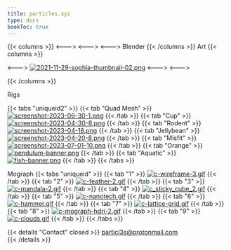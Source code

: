 ```yaml
---
title: particles.xyz
type: docs
bookToc: true
---
```



{{< columns >}}
<--->
<--->
<--->
Blender
{{< /columns >}}
Art
{{< columns >}}

<--->
[![2021-11-29-sophia-thumbnail-02.png](https://i.postimg.cc/TdJ81z6H/2021-11-29-sophia-thumbnail-02.png)](sophia)
<--->
<--->

{{< /columns >}}





Rigs

{{< tabs "uniqueid2" >}}
{{< tab "Quad Mesh" >}}
[![screenshot-2023-06-30-1.png](https://i.postimg.cc/kC1JqkvM/screenshot-2023-06-30-1.png)](/quad_mesh_rig/)
{{< /tab >}}
{{< tab "Cup" >}}
[![screenshot-2023-04-30-8.png](https://i.postimg.cc/4ZHRbjvd/screenshot-2023-04-30-8.png)](/cup_rig/)
{{< /tab >}}
{{< tab "Rodent" >}}
[![screenshot-2023-04-18.png](https://i.postimg.cc/Mq0873rC/screenshot-2023-04-18.png)](/rodent_rig/)
{{< /tab >}}
{{< tab "Jellybean" >}}
[![screenshot-2023-04-20-8.png](https://i.postimg.cc/Q8HrFdJ8/screenshot-2023-04-20-8.png)](/jellybean_rig/)
{{< /tab >}}
{{< tab "Misfit" >}}
[![screenshot-2023-07-01-10.png](https://i.postimg.cc/ZTnrv8GG/screenshot-2023-07-01-10.png)](/misfit_rig/)
{{< /tab >}}
{{< tab "Orange" >}}
[![pendulum-banner.png](https://i.postimg.cc/y8DmPx5t/pendulum-banner.png)](/orange_rig/)
{{< /tab >}}
{{< tab "Aquatic" >}}
[![fish-banner.png](https://i.postimg.cc/L5HQzh7w/fish-banner.png)](/aquatic_rig/)
{{< /tab >}}
{{< /tabs >}}


Mograph
{{< tabs "uniqueid" >}}
{{< tab "1" >}}
[![c-wireframe-3.gif](https://i.postimg.cc/tpVdVyJ0/c-wireframe-3.gif)](wireframe_cover)
{{< /tab >}}
{{< tab "2" >}}
[![c-feather-2.gif](https://i.postimg.cc/DFWqMHRy/c-feather-2.gif)](feather_mesh)
{{< /tab >}}
{{< tab "3" >}}
[![c-mandala-2.gif](https://i.postimg.cc/1mbdSMyZ/c-mandala-2.gif)](mandala)
{{< /tab >}}
{{< tab "4" >}}
[![c_sticky_cube_2.gif](https://i.postimg.cc/ZZzJXZDD/c_sticky_cube_2.gif)](sticky_cube)
{{< /tab >}}
{{< tab "5" >}}
[![c-nanotech.gif](https://i.postimg.cc/YpFrT0f0/c-nanotech.gif)](nanotech)
{{< /tab >}}
{{< tab "6" >}}
[![c-hammer.gif](https://i.postimg.cc/J1VN8Gvg/c-hammer.gif)](digital_break)
{{< /tab >}}
{{< tab "7" >}}
[![c-lattice-grid.gif](https://i.postimg.cc/1SWfxNpC/c-lattice-grid.gif)](lattice_grid)
{{< /tab >}}
{{< tab "8" >}}
[![c-mograph-hdri-2.gif](https://i.postimg.cc/BJXGbYk1/c-mograph-hdri-2.gif)](mograph_hdri)
{{< /tab >}}
{{< tab "9" >}}
[![c-clouds.gif](https://i.postimg.cc/Gc61tyDP/c-clouds.gif)](procedural_clouds)
{{< /tab >}}
{{< /tabs >}}




{{< details "Contact" closed >}}
particl3s@protonmail.com  
{{< /details >}}

